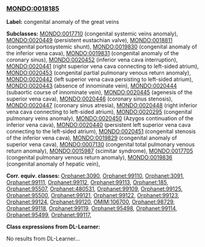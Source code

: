 
### [MONDO:0018185](http://purl.obolibrary.org/obo/MONDO_0018185)
**Label:** congenital anomaly of the great veins

**Subclasses:** [MONDO:0017710](http://purl.obolibrary.org/obo/MONDO_0017710) (congenital systemic veins anomaly), [MONDO:0020449](http://purl.obolibrary.org/obo/MONDO_0020449) (persistent eustachian valve), [MONDO:0018811](http://purl.obolibrary.org/obo/MONDO_0018811) (congenital portosystemic shunt), [MONDO:0019830](http://purl.obolibrary.org/obo/MONDO_0019830) (congenital anomaly of the inferior vena cava), [MONDO:0019831](http://purl.obolibrary.org/obo/MONDO_0019831) (congenital anomaly of the coronary sinus), [MONDO:0020452](http://purl.obolibrary.org/obo/MONDO_0020452) (inferior vena cava interruption), [MONDO:0020441](http://purl.obolibrary.org/obo/MONDO_0020441) (right superior vena cava connecting to left-sided atrium), [MONDO:0020453](http://purl.obolibrary.org/obo/MONDO_0020453) (congenital partial pulmonary venous return anomaly), [MONDO:0020442](http://purl.obolibrary.org/obo/MONDO_0020442) (left superior vena cava persisting to left-sided atrium), [MONDO:0020443](http://purl.obolibrary.org/obo/MONDO_0020443) (absence of innominate vein), [MONDO:0020444](http://purl.obolibrary.org/obo/MONDO_0020444) (subaortic course of innominate vein), [MONDO:0020445](http://purl.obolibrary.org/obo/MONDO_0020445) (agenesis of the superior vena cava), [MONDO:0020446](http://purl.obolibrary.org/obo/MONDO_0020446) (coronary sinus stenosis), [MONDO:0020447](http://purl.obolibrary.org/obo/MONDO_0020447) (coronary sinus atresia), [MONDO:0020448](http://purl.obolibrary.org/obo/MONDO_0020448) (right inferior vena cava connecting to left-sided atrium), [MONDO:0020295](http://purl.obolibrary.org/obo/MONDO_0020295) (congenital pulmonary veins anomaly), [MONDO:0020450](http://purl.obolibrary.org/obo/MONDO_0020450) (Azygos continuation of the inferior vena cava), [MONDO:0020440](http://purl.obolibrary.org/obo/MONDO_0020440) (persistent left superior vena cava connecting to the left-sided atrium), [MONDO:0020451](http://purl.obolibrary.org/obo/MONDO_0020451) (congenital stenosis of the inferior vena cava), [MONDO:0019829](http://purl.obolibrary.org/obo/MONDO_0019829) (congenital anomaly of superior vena cava), [MONDO:0007130](http://purl.obolibrary.org/obo/MONDO_0007130) (congenital total pulmonary venous return anomaly), [MONDO:0015987](http://purl.obolibrary.org/obo/MONDO_0015987) (scimitar syndrome), [MONDO:0017705](http://purl.obolibrary.org/obo/MONDO_0017705) (congenital pulmonary venous return anomaly), [MONDO:0019836](http://purl.obolibrary.org/obo/MONDO_0019836) (congenital anomaly of hepatic vein), 

**Corr. equiv. classes:** [Orphanet:3090](http://www.orpha.net/ORDO/Orphanet_3090), [Orphanet:99110](http://www.orpha.net/ORDO/Orphanet_99110), [Orphanet:3091](http://www.orpha.net/ORDO/Orphanet_3091), [Orphanet:99111](http://www.orpha.net/ORDO/Orphanet_99111), [Orphanet:99112](http://www.orpha.net/ORDO/Orphanet_99112), [Orphanet:99113](http://www.orpha.net/ORDO/Orphanet_99113), [Orphanet:185](http://www.orpha.net/ORDO/Orphanet_185), [Orphanet:95507](http://www.orpha.net/ORDO/Orphanet_95507), [Orphanet:480531](http://www.orpha.net/ORDO/Orphanet_480531), [Orphanet:99109](http://www.orpha.net/ORDO/Orphanet_99109), [Orphanet:99125](http://www.orpha.net/ORDO/Orphanet_99125), [Orphanet:95500](http://www.orpha.net/ORDO/Orphanet_95500), [Orphanet:99121](http://www.orpha.net/ORDO/Orphanet_99121), [Orphanet:99122](http://www.orpha.net/ORDO/Orphanet_99122), [Orphanet:99123](http://www.orpha.net/ORDO/Orphanet_99123), [Orphanet:99124](http://www.orpha.net/ORDO/Orphanet_99124), [Orphanet:99120](http://www.orpha.net/ORDO/Orphanet_99120), [OMIM:106700](http://purl.obolibrary.org/obo/OMIM_106700), [Orphanet:98729](http://www.orpha.net/ORDO/Orphanet_98729), [Orphanet:99118](http://www.orpha.net/ORDO/Orphanet_99118), [Orphanet:99119](http://www.orpha.net/ORDO/Orphanet_99119), [Orphanet:95498](http://www.orpha.net/ORDO/Orphanet_95498), [Orphanet:99114](http://www.orpha.net/ORDO/Orphanet_99114), [Orphanet:95499](http://www.orpha.net/ORDO/Orphanet_95499), [Orphanet:99117](http://www.orpha.net/ORDO/Orphanet_99117), 

**Class expressions from DL-Learner:**

No results from DL-Learner...



